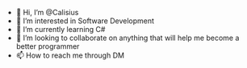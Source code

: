 - 👋 Hi, I’m @Calisius
- 👀 I’m interested in Software Development
- 🌱 I’m currently learning C#
- 💞️ I’m looking to collaborate on anything that will help me become a better programmer
- 📫 How to reach me through DM

<!---
Calisius/Calisius is a ✨ special ✨ repository because its `README.md` (this file) appears on your GitHub profile.
You can click the Preview link to take a look at your changes.
--->
